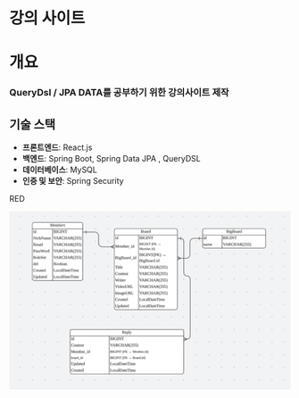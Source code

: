 ﻿# 강의 사이트

# 개요 
### QueryDsl / JPA DATA를 공부하기 위한 강의사이트 제작

## 기술 스택

- **프론트엔드**: React.js
- **백엔드**: Spring Boot, Spring Data JPA , QueryDSL
- **데이터베이스**: MySQL
- **인증 및 보안**: Spring Security

RED 

![ERD](https://github.com/mingyeol1/Iecture-B/blob/main/rootimages/ERD.png)





